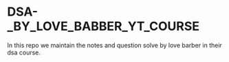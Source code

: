 # DSA-_BY_LOVE_BABBER_YT_COURSE
In this repo we maintain the notes and question  solve by love barber in their dsa course. 
